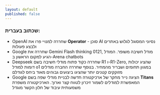 ```yaml
---
layout: default
published: false
---
```


### שכתוב בעברית:

- OpenAI שחררה למנויי פרו את **Operator** - סוכן AI נסיוני המסוגל לגלוש באתרים ולבצע פעולות
- Google שחררה את Gemini Flash thinking 0121, מודל חשיבה משופר. המודל הגיע למקום הראשון ב-Arena chatbots
- Deepseek שחררה כקוד פתוח מודלי חשיבה בשם R1 ו-R1-Zero, שהציג יכולות דומות למודל o1 במגוון תחומים ושבריר מהמחיר. בנוסף שחררה החברה מודלים מזוקקים קטנים יותר שהציגו ביצועים גבוהים מאוד ביחס לגודלם
- Google הציגה נייר מחקר של ארכיקטורה חדשה לבניית מודלי שפה בשם **Titans** המאפשרת למודלים לשמור זיכרון לטווח קצר וארוך. הארכיקטורה משפרת משמעותית עיבוד של חלון הקשר מוגדל
